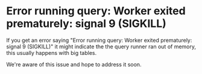 # Error running query: Worker exited prematurely: signal 9 (SIGKILL)

If you get an error saying "Error running query: Worker exited prematurely: signal 9 (SIGKILL)" it might indicate the the query runner ran out of memory, this usually happens with big tables.

We're aware of this issue and hope to address it soon.

